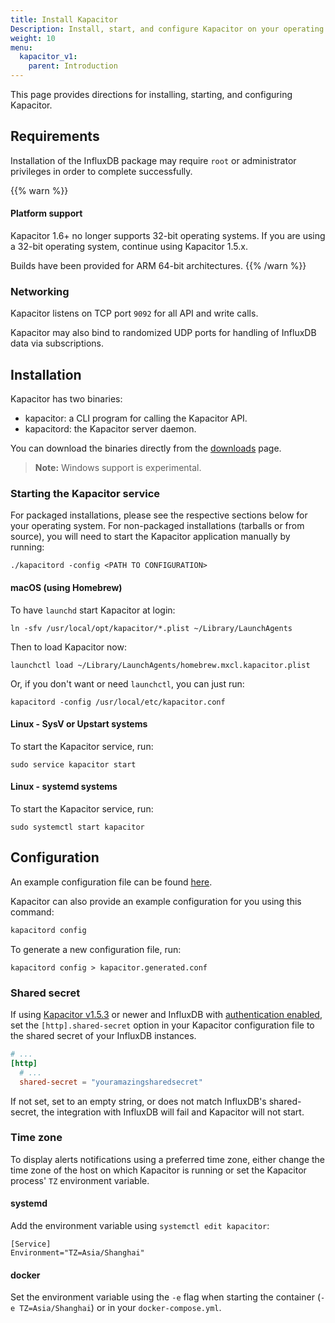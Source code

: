 ```yaml
---
title: Install Kapacitor
Description: Install, start, and configure Kapacitor on your operating system of choice.
weight: 10
menu:
  kapacitor_v1:
    parent: Introduction
---
```


This page provides directions for installing, starting, and configuring Kapacitor.

## Requirements

Installation of the InfluxDB package may require `root` or administrator privileges in order to complete successfully.

{{% warn %}}
#### Platform support
Kapacitor 1.6+ no longer supports 32-bit operating systems.
If you are using a 32-bit operating system, continue using Kapacitor 1.5.x.

Builds have been provided for ARM 64-bit architectures.
{{% /warn %}}

### Networking

Kapacitor listens on TCP port `9092` for all API and write
calls.

Kapacitor may also bind to randomized UDP ports
for handling of InfluxDB data via subscriptions.

## Installation

Kapacitor has two binaries:

* kapacitor: a CLI program for calling the Kapacitor API.
* kapacitord: the Kapacitor server daemon.

You can download the binaries directly from the
[downloads](https://www.influxdata.com/downloads/) page.

> **Note:** Windows support is experimental.

### Starting the Kapacitor service

For packaged installations, please see the respective sections below
for your operating system. For non-packaged installations (tarballs or
from source), you will need to start the Kapacitor application
manually by running:

```
./kapacitord -config <PATH TO CONFIGURATION>
```

#### macOS (using Homebrew)

To have `launchd` start Kapacitor at login:

```
ln -sfv /usr/local/opt/kapacitor/*.plist ~/Library/LaunchAgents
```

Then to load Kapacitor now:

```
launchctl load ~/Library/LaunchAgents/homebrew.mxcl.kapacitor.plist
```

Or, if you don't want or need `launchctl`, you can just run:

```
kapacitord -config /usr/local/etc/kapacitor.conf
```

#### Linux - SysV or Upstart systems

To start the Kapacitor service, run:

```
sudo service kapacitor start
```

#### Linux - systemd systems

To start the Kapacitor service, run:

```
sudo systemctl start kapacitor
```

## Configuration

An example configuration file can be found [here](https://github.com/influxdb/kapacitor/blob/master/etc/kapacitor/kapacitor.conf).

Kapacitor can also provide an example configuration for you using this command:

```bash
kapacitord config
```

To generate a new configuration file, run:
```
kapacitord config > kapacitor.generated.conf
```

### Shared secret

If using [Kapacitor v1.5.3](/kapacitor/v1/reference/about_the_project/release-notes/#v153)
or newer and InfluxDB with [authentication enabled](/influxdb/v1/administration/authentication_and_authorization/),
set the `[http].shared-secret` option in your Kapacitor configuration file to the
shared secret of your InfluxDB instances.

```toml
# ...
[http]
  # ...
  shared-secret = "youramazingsharedsecret"
```

If not set, set to an empty string, or does not match InfluxDB's shared-secret,
the integration with InfluxDB will fail and Kapacitor will not start.

### Time zone

To display alerts notifications using a preferred time zone, either change the time zone
of the host on which Kapacitor is running or set the Kapacitor process' `TZ` environment variable.

#### systemd

Add the environment variable using `systemctl edit kapacitor`:

```
[Service]
Environment="TZ=Asia/Shanghai"
```

#### docker

Set the environment variable using the `-e` flag when starting the container (`-e TZ=Asia/Shanghai`)
or in your `docker-compose.yml`.
